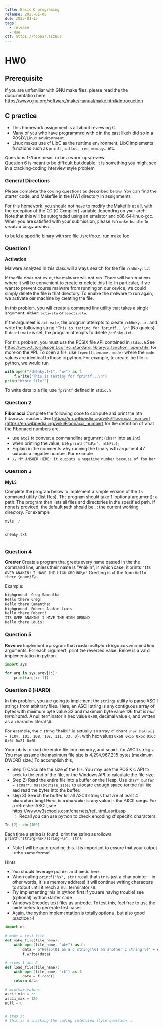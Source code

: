 ```yaml
---
title: Basic C programing
release: 2025-01-08
due: 2025-01-13
tags:
  - release
  - due
ctf: https://foobar.fizbuz
---
```

# HW0
## Prerequisite
If you are unfamiliar with GNU make files, please read the the documentation here  https://www.gnu.org/software/make/manual/make.html#Introduction


## C practice 
- This homework assignment is all about reviewing C.  
- Many of you who have programmed with c in the past likely did so in a POSIX/Linux environment. 
- Linux makes use of LibC as the runtime environment. LibC  implements functions such as `printf`, `malloc`, `free`, `memcpy`...etc.




Questions 1-5 are meant to be a warm ups/review.  
Question 6 is meant to be difficult but doable. It is something you might see in a cracking-coding interview style problem

### General Directions
Please complete the coding questions as described below. You can find the starter code, and Makefile in the HW1 directory in assignments. 

For this homework, you should not have to modify the Makefile at all, with the exception of the CC (C Compiler) variable depending on your arch.  
Note that this will be autograded using an emulator and x86_64-linux-gcc. 
When you are satisfied with your submission, please run `make bundle` to create a tar.gz archive. 

to build a specific binary with src file ./src/foo.c. run make foo
### Question 1

**Activation**

Malware analyzed in this class will always search for the file `/ch0nky.txt`

If the file does not exist, the malware will not run. There will be situations where it will be convenient to create or  delete this file. In particular, if we  want to prevent course malware from running on our device, we could simply delete the file in that directory. To enable the malware to run again, we activate our machine by creating the file. 

In this problem, you will create a command line utility that takes a single argument: either: `activate` or `deactivate`.

If the argument is `activate`,  the program attempts to create  `/ch0nky.txt` and write the following string  `"This is testing for fprintf...\n"` (No quotes)
If `deactivate` is set, the program attempts to delete  `/ch0nky.txt`. 

For this problem, you must use the POSIX file API contained in `stdio.h`
See https://www.tutorialspoint.com/c_standard_library/c_function_fopen.htm for more on the API. 
To open a file, use `fopen(filename, mode)` where the `mode` values are identical to those in python.  For example, to create the file in python, we would run 

```python
with open("/ch0nky.txt", "w+") as f:
	f.write("This is testing for fprintf...\n")
print("Wrote file!")
```

To write data to a file, use `fprintf` defined in  `stdio.h`

### Question 2
**Fibonacci** 
Complete the following code to compute and print  the nth Fibonacci number.
See [https://en.wikipedia.org/wiki/Fibonacci_number](https://en.wikipedia.org/wiki/Fibonacci_number) for the definition of what the Fibonacci numbers are.  
- use `atoi` to convert a commandline argument (`char*` into an `int`)
- when printing the value, use `printf("%d\n", nthFib);`
- Explain in the comments why running the binary with argument 47 outputs a negative number. For example 
- `// MY ANSWER HERE: it outputs a negative number because of foo bar`


### Question 3
**MyLS**

Complete the program below to implement a simple version of the `ls` command utility (list files). 
The program should take 1 (optional argument): a path. 
The program then lists all files and directories in the specified path. If none is provided, the default path should be `.`: the current working directory. 
For example 
```powershell
myls  /
.
..
ch0nky.txt
...
```


### Question 4
**Greeter**
Create a program that greets every name passed in the the command line, unless their name is "Anakin", in which case, it prints `"ITS OVER ANAKIN! I HAVE THE HIGH GROUND\n"`
Greeting is of the form `Hello there {name}!\n`

Example: 
```bash
highground  Greg Samantha       
Hello there Greg!
Hello there Samantha!
highground  Robert Anakin Louis
Hello there Robert!
ITS OVER ANAKIN! I HAVE THE HIGH GROUND
Hello there Louis!
```


### Question 5
**Reverse**
Implement a program that reads multiple strings as command line arguments. For each argument, print the reversed value. 
Below is a valid implementation in python.

```python
import sys

for arg in sys.argv[1:]:
	print(arg[::-1])

```


### Question 6 (HARD)
In this problem, you are going to implement the `strings`  utility to parse ASCII strings from arbitrary files.
Here, an ASCII string is any contiguous array of bytes  with minimum byte value 32 and maximum byte value 126 that is *null terminated*. A null terminator is hex value `0x00`, decimal value `0`, and written as a character  literal  `\0`. 

For example, the c string "hello!" is actually an array of chars `char hello[] = {104, 101, 108, 108, 111, 33, 0};` with hex values `0x68 0x65 0x6c 0x6c 0x6f 0x21 0x00`

Your job is to load the entire file into memory,  and scan it for ASCII strings.
You may assume the maximum file size is 4,294,967,295  bytes (maximum DWORD size.)
To accomplish this, 
- Step 1) Calculate the size of the file. You may use the POSIX c API to seek to the end of the file,  or the Windows API  to calculate the file size.
- Step 2) Read the entire file into a buffer on the Heap. Use `char* buffer = (char*) malloc(file_size)` to allocate enough space for the full file and read the bytes into the buffer.
- step 3) Search the buffer for all ASCII strings  that are at least 4 characters long! Here, is a character is any value in the ASCII range.  For a refresher ASCII, see https://www.w3schools.com/charsets/ref_html_ascii.asp
	-	Recall you can use python to check encoding of specific characters:
```python
In [2]: chr(100)                                                                   Out[2]: 'd'                                                                       In [3]: ord('d')                                                                   Out[3]: 100                                                                       
```
Each time a string is found, print the string as follows `printf("string>%s</string>\n", str);`
- Note I will be auto-grading this. It is important to ensure that your output is the same format!

Hints:
- You should leverage pointer arithmetic here.
- When calling `printf("%s", str)` recall that `str` is just a char pointer-- in other words, it is a memory address! It will continue writing characters to stdout until it reach a null terminator `\0`.
- Try implementing this in python first if you are having trouble!  see (optional) python starter code 
- Windows Encodes text files as unicode. To test this, feel free to use the code below to generate test cases. 
- Again, the python implementation is totally optional, but also good practice :-)

```python
import os

# make a test file 
def make_file(file_name):
    with open(file_name, "wb+") as f:
        data = b"Hello\0I am a c string!\0I am another c string!\0" + os.urandom(500) + b"I am another c string!\0"
        f.write(data)

# steps 1 and 2 
def load_file(file_name):
    with open(file_name, "rb") as f:
        data = f.read()
    return data

# min/max values
ascii_min = 32
ascii_max = 126
null = 0


# step 3:
# this is a cracking the coding interview style question :)

``` 
